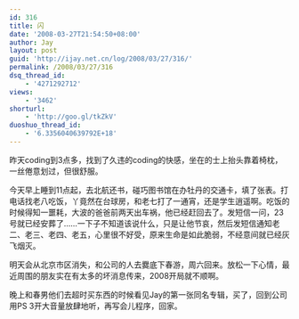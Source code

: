 ```yaml
---
id: 316
title: 闪
date: '2008-03-27T21:54:50+08:00'
author: Jay
layout: post
guid: 'http://ijay.net.cn/log/2008/03/27/316/'
permalink: /2008/03/27/316
dsq_thread_id:
    - '4271292712'
views:
    - '3462'
shorturl:
    - 'http://goo.gl/tkZkV'
duoshuo_thread_id:
    - '6.3356040639792E+18'
---
```


昨天coding到3点多，找到了久违的coding的快感，坐在的士上抬头靠着椅枕，一丝倦意划过，但很舒服。

今天早上睡到11点起，去北航还书，碰巧图书馆在办牡丹的交通卡，填了张表。打电话找老八吃饭，丫竟然在台球房，和老七打了一通宵，还是学生逍遥啊。吃饭的时候得知一噩耗，大波的爸爸前两天出车祸，他已经赶回去了。发短信一问，23号就已经安葬了……一下子不知道该说什么，只是让他节哀，然后发短信通知老二、老三、老四、老五，心里很不好受，原来生命是如此脆弱，不经意间就已经灰飞烟灭。

明天会从北京市区消失，和公司的人去爨底下春游，周六回来。放松一下心情，最近周围的朋友实在有太多的坏消息传来，2008开局就不顺啊。

晚上和春男他们去超时买东西的时候看见Jay的第一张同名专辑，买了，回到公司用PS 3开大音量放肆地听，再写会儿程序，回家。